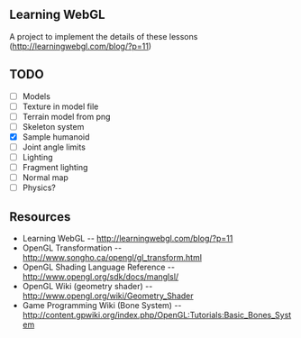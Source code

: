 Learning WebGL
--------------

A project to implement the details of these lessons (http://learningwebgl.com/blog/?p=11)

TODO
----

- [ ] Models
 - [ ] Texture in model file
 - [ ] Terrain model from png
- [ ] Skeleton system
 - [X] Sample humanoid
 - [ ] Joint angle limits
- [ ] Lighting
 - [ ] Fragment lighting
 - [ ] Normal map
- [ ] Physics?

Resources
---------

* Learning WebGL -- http://learningwebgl.com/blog/?p=11
* OpenGL Transformation -- http://www.songho.ca/opengl/gl_transform.html
* OpenGL Shading Language Reference -- http://www.opengl.org/sdk/docs/manglsl/
* OpenGL Wiki (geometry shader) -- http://www.opengl.org/wiki/Geometry_Shader
* Game Programming Wiki (Bone System) -- http://content.gpwiki.org/index.php/OpenGL:Tutorials:Basic_Bones_System
